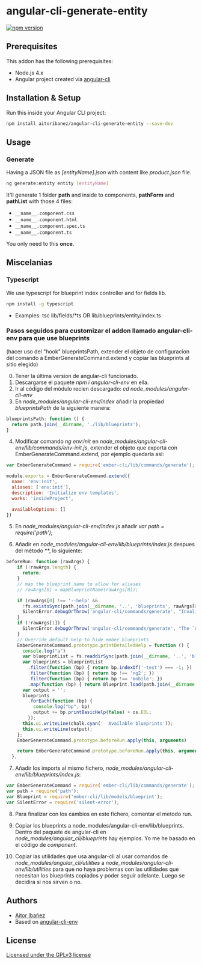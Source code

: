 # angular-cli-generate-entity
[![npm version](https://badge.fury.io/js/angular-cli-env.svg)](https://badge.fury.io/js/angular-cli-env)

## Prerequisites

This addon has the following prerequisites:

- Node.js 4.x
- Angular project created via [angular-cli](https://github.com/angular/angular-cli)

## Installation & Setup

Run this inside your Angular CLI project:

```sh
npm install aitoribanez/angular-cli-generate-entity --save-dev
```
## Usage

### Generate
Having a JSON file as *[entityName].json* with content like *product.json* file.

```sh
ng generate:entity entity [entityName]
```

It'll generate 1 folder __path__ and inside to components, __pathForm__ and __pathList__
with those 4 files:
- `__name__.component.css`
- `__name__.component.html`
- `__name__.component.spec.ts`
- `__name__.component.ts`

You only need to this **once**.

## Miscelanias

### Typescript

We use typescript for blueprint index controller and for fields lib.
```sh
npm install -g typescript
```
- Examples: tsc lib/fields/*ts OR lib/blueprints/entity/index.ts

### Pasos seguidos para customizar el addon llamado angular-cli-env para que use blueprints

(hacer uso del "hook" blueprintsPath, extender el objeto de configuracion del comando a EmberGenerateCommand.extend
y copiar las blueprints al sitio elegido)

0. Tener la última version de angular-cli funcionado.
1. Descargarse el paquete *npm i angular-cli-env* en ella.
2. Ir al código del módulo recien descargado: *cd node_modules/angular-cli-env*
3. En *node_modules/angular-cli-env/index* añadir la propiedad *blueprintsPath* de la siguiente manera:

```js
blueprintsPath: function () {
  return path.join(__dirname, './lib/blueprints');
}
```

4. Modificar comando *ng env:init* en *node_modules/angular-cli-env/lib/commands/env-init.js*, extender el 
objeto que exporta con EmberGenerateCommand.extend, por ejemplo quedaría asi:

```js
var EmberGenerateCommand = require('ember-cli/lib/commands/generate');

module.exports = EmberGenerateCommand.extend({
  name: 'env:init',
  aliases: ['env:init'],
  description: 'Initialize env templates',
  works: 'insideProject',

  availableOptions: []
})
```

5. En *node_modules/angular-cli-env/index.js* añadir *var path = require('path');*

6. Añadir en *node_modules/angular-cli-env/lib/blueprints/index.js* despues del método **, lo siguiente:

```js
beforeRun: function (rawArgs) {
    if (!rawArgs.length) {
      return;
    }
    // map the blueprint name to allow for aliases
    // rawArgs[0] = mapBlueprintName(rawArgs[0]);

    if (rawArgs[0] !== '--help' &&
      !fs.existsSync(path.join(__dirname, '..', 'blueprints', rawArgs[0]))) {
      SilentError.debugOrThrow('angular-cli/commands/generate', "Invalid blueprint: " + rawArgs[0]);
    }
    if (!rawArgs[1]) {
      SilentError.debugOrThrow('angular-cli/commands/generate', "The `ng generate " + rawArgs[0] + "` command requires a name to be specified.");
    }
    // Override default help to hide ember blueprints
    EmberGenerateCommand.prototype.printDetailedHelp = function () {
      console.log("a")
      var blueprintList = fs.readdirSync(path.join(__dirname, '..', 'blueprints'));
      var blueprints = blueprintList
        .filter(function (bp) { return bp.indexOf('-test') === -1; })
        .filter(function (bp) { return bp !== 'ng2'; })
        .filter(function (bp) { return bp !== 'mobile'; })
        .map(function (bp) { return Blueprint.load(path.join(__dirname, '..', 'blueprints', bp)); });
      var output = '';
      blueprints
        .forEach(function (bp) {
          console.log("bp", bp)
          output += bp.printBasicHelp(false) + os.EOL;
        });
      this.ui.writeLine(chalk.cyan('  Available blueprints'));
      this.ui.writeLine(output);
    };
    EmberGenerateCommand.prototype.beforeRun.apply(this, arguments)

    return EmberGenerateCommand.prototype.beforeRun.apply(this, arguments);
  },
```

7. Añadir los imports al mismo fichero, *node_modules/angular-cli-env/lib/blueprints/index.js*:

```js
var EmberGenerateCommand = require('ember-cli/lib/commands/generate');
var path = require('path');
var Blueprint = require('ember-cli/lib/models/blueprint');
var SilentError = require('silent-error');
```

8. Para finalizar con los cambios en este fichero, comentar el metodo run.

9. Copiar los blueprints a node_modules/angular-cli-env/lib/blueprints. Dentro del paquete de angular-cli
en *node_modules/angular_cli/blueprints* hay ejemplos. Yo me he basado en el código de *component*.

10. Copiar las utilidades que usa angular-cli al usar comandos de *node_modules/angular_cli/utilities*
a *node_modules/angular-cli-env/lib/utilities* para que no haya problemas con las utilidades que necesitan los blueprints copiados
y poder seguir adelante. Luego se decidira si nos sirven o no.

## Authors

- [Aitor Ibañez](http://twitter.com/aitoribanez_)
- Based on [angular-cli-env](https://github.com/antonybudianto/angular-cli-env)

## License

[Licensed under the GPLv3 license](http://www.gnu.org/licenses/gpl-3.0.txt)

